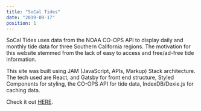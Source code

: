 ```yaml
---
title: "SoCal Tides"
date: "2019-09-17"
position: 1
---
```


SoCal Tides uses data from the NOAA CO-OPS API to display daily and monthly tide data for three Southern California regions.  The motivation for this website stemmed from the lack of easy to access and free/ad-free tide information.

This site was built using JAM (JavaScript, APIs, Markup) Stack architecture. The tech used are React, and Gatsby for front end structure, Styled Components for styling, the CO-OPS API for tide data, IndexDB/Dexie.js for caching data.

Check it out [HERE](https://socaltides.netlify.com/).
